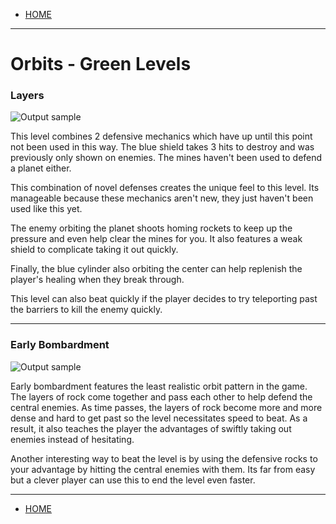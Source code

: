 
- [HOME](https://avijr.com)

---

# Orbits - Green Levels

### Layers
![Output sample](https://github.com/Polaros/AVI/raw/master/gifs/Layers.gif)

This level combines 2 defensive mechanics which have up until this point not been used in this way. The blue shield takes 3 hits to destroy and was previously only shown on enemies. The mines haven't been used to defend a planet either.

This combination of novel defenses creates the unique feel to this level. Its manageable because these mechanics aren't new, they just haven't been used like this yet.

The enemy orbiting the planet shoots homing rockets to keep up the pressure and even help clear the mines for you. It also features a weak shield to complicate taking it out quickly.

Finally, the blue cylinder also orbiting the center can help replenish the player's healing when they break through.

This level can also beat quickly if the player decides to try teleporting past the barriers to kill the enemy quickly.

---
### Early Bombardment
![Output sample](https://github.com/Polaros/AVI/raw/master/gifs/EarlyBombardment.gif)

Early bombardment features the least realistic orbit pattern in the game. The layers of rock come together and pass each other to help defend the central enemies. As time passes, the layers of rock become more and more dense and hard to get past so the level necessitates speed to beat. As a result, it also teaches the player the advantages of swiftly taking out enemies instead of hesitating.

Another interesting way to beat the level is by using the defensive rocks to your advantage by hitting the central enemies with them. Its far from easy but a clever player can use this to end the level even faster.

---

- [HOME](https://avijr.com)
